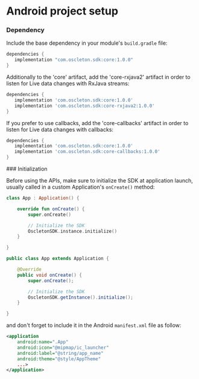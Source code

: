 # Android project setup

### Dependency

Include the base dependency in your module's `build.gradle` file:

``` groovy
dependencies {
   implementation "com.oscleton.sdk:core:1.0.0"
}
```

Additionally to the 'core' artifact, add the 'core-rxjava2' artifact in order to listen for Live data changes with RxJava streams:

``` groovy
dependencies {
   implementation 'com.oscleton.sdk:core:1.0.0'
   implementation 'com.oscleton.sdk:core-rxjava2:1.0.0'
}
```

If you prefer to use callbacks, add the 'core-callbacks' artifact in order to listen for Live data changes with callbacks:

``` groovy
dependencies {
   implementation 'com.oscleton.sdk:core:1.0.0'
   implementation 'com.oscleton.sdk:core-callbacks:1.0.0'
}
```

<span id="initialization">
### Initialization

Before using the APIs, make sure to initialize the SDK at application launch, usually called in a custom Application's `onCreate()` method:

``` kotlin
class App : Application() {

    override fun onCreate() {
        super.onCreate()

        // Initialize the SDK
        OscletonSDK.instance.initialize()
    }

}
```

``` java
public class App extends Application {

    @Override
    public void onCreate() {
        super.onCreate();

        // Initialize the SDK
        OscletonSDK.getInstance().initialize();
    }

}
```


and don't forget to include it in the Android `manifest.xml` file as follow:

``` xml
<application
    android:name=".App"
    android:icon="@mipmap/ic_launcher"
    android:label="@string/app_name"
    android:theme="@style/AppTheme"
    ...>
</application>

```